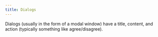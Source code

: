 ```yaml
---
title: Dialogs
---
```


Dialogs (usually in the form of a modal window) have a title, content, and action (typically something like agree/disagree).
